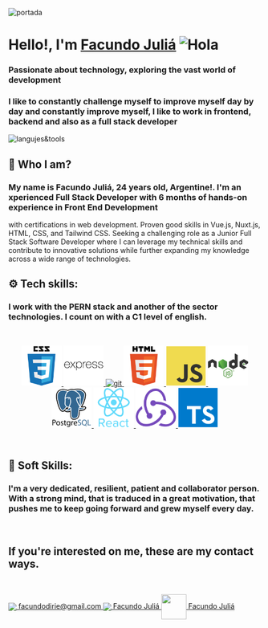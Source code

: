 ![portada](https://www.wpitcom.com/wp-content/uploads/2020/08/custom-software-development.jpg)

# **Hello!, I'm [Facundo Juliá](https://github.com/FacundoJulia25)** <img width="45" src="https://user-images.githubusercontent.com/76783198/182454378-115c3a2e-50cc-490e-85f0-fbdfab7f36ba.gif" alt="Hola">

### Passionate about technology, exploring the vast world of development <br>
### I like to constantly challenge myself to improve myself day by day and constantly improve myself,  I like to work in frontend, backend and also as a full stack developer<br>

![langujes&tools](https://i.gifer.com/6ELl.gif)

##  🔎 Who I am?


### My name is Facundo Juliá, 24 years old, Argentine!. I'm an xperienced Full Stack Developer with 6 months of hands-on experience in Front End Development 
with certifications in web development. Proven good skills in Vue.js, Nuxt.js, HTML, CSS, and Tailwind CSS. Seeking a
challenging role as a Junior Full Stack Software Developer where I can leverage my technical skills and contribute to
innovative solutions while further expanding my knowledge across a wide range of technologies.
<br>

## ⚙️ Tech skills:

### I work with the PERN stack and another of the sector technologies. I count on with a C1 level of english.
<br>
<p align="center"> <a href="https://www.w3schools.com/css/" target="_blank" rel="noreferrer"> <img src="https://raw.githubusercontent.com/devicons/devicon/master/icons/css3/css3-original-wordmark.svg" alt="css3" width="80" height="80"/> </a> <a href="https://expressjs.com" target="_blank" rel="noreferrer"> <img src="https://raw.githubusercontent.com/devicons/devicon/master/icons/express/express-original-wordmark.svg" alt="express" width="80" height="80"/> </a> <a href="https://git-scm.com/" target="_blank" rel="noreferrer"> <img src="https://www.vectorlogo.zone/logos/git-scm/git-scm-icon.svg" alt="git" width="80" height="80"/> </a></a> <a href="https://www.w3.org/html/" target="_blank" rel="noreferrer"> <img src="https://raw.githubusercontent.com/devicons/devicon/master/icons/html5/html5-original-wordmark.svg" alt="html5" width="80" height="80"/> </a><a href="https://developer.mozilla.org/en-US/docs/Web/JavaScript" target="_blank" rel="noreferrer"> <img src="https://raw.githubusercontent.com/devicons/devicon/master/icons/javascript/javascript-original.svg" alt="javascript" width="80" height="80"/> </a><a href="https://nodejs.org" target="_blank" rel="noreferrer"> <img src="https://raw.githubusercontent.com/devicons/devicon/master/icons/nodejs/nodejs-original-wordmark.svg" alt="nodejs" width="80" height="80"/> </a> <a href="https://www.postgresql.org" target="_blank" rel="noreferrer"> <img src="https://raw.githubusercontent.com/devicons/devicon/master/icons/postgresql/postgresql-original-wordmark.svg" alt="postgresql" width="80" height="80"/> </a> <a href="https://reactjs.org/" target="_blank" rel="noreferrer"> <img src="https://raw.githubusercontent.com/devicons/devicon/master/icons/react/react-original-wordmark.svg" alt="react" width="80" height="80"/> </a> <a href="https://redux.js.org" target="_blank" rel="noreferrer"> <img src="https://raw.githubusercontent.com/devicons/devicon/master/icons/redux/redux-original.svg" alt="redux" width="80" height="80"/> </a> <a href="https://www.typescriptlang.org/" target="_blank" rel="noreferrer"> <img src="https://raw.githubusercontent.com/devicons/devicon/master/icons/typescript/typescript-original.svg" alt="typescript" width="80" height="80"/> </a> </p>

<br>

## 🤝 Soft Skills:


### I'm a very dedicated, resilient, patient and collaborator person. With a strong mind, that is traduced in a great motivation, that pushes me to keep going forward and grew myself every day.

<br>

## If you're interested on me, these are my contact ways.

<br>

<p>
    <a href="https://facundodirie@gmail.com">
      <img align="center" src="https://user-images.githubusercontent.com/76783198/182482940-c4a2a044-de93-4450-b354-9628cbb175c9.svg"/>
      facundodirie@gmail.com    
    </a>    
    <a href="https://github.com/FacundoJulia25">
      <img align="center" src="https://user-images.githubusercontent.com/76783198/182481396-19c89e94-f3ba-4e33-9df4-f5b7a094cf8f.svg"/>
      Facundo Juliá    
    </a>
    <a href="https://wa.link/jeq7dd">
      <img align="center" width="50" height="50" src="https://anthoncode.com/wp-content/uploads/2019/01/whatsapp-2.png"/>
      Facundo Juliá
    </a>
<p/>

